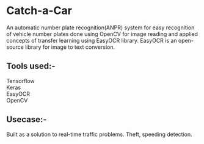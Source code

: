 # Catch-a-Car

An automatic number plate recognition(ANPR) system for easy recognition of vehicle number plates done using OpenCV for image reading and applied concepts of transfer learning using EasyOCR library. 
EasyOCR is an open-source library for image to text conversion. 

## Tools used:-
  Tensorflow  
  Keras  
  EasyOCR  
  OpenCV  

## Usecase:-
Built as a solution to real-time traffic problems. Theft, speeding detection.
